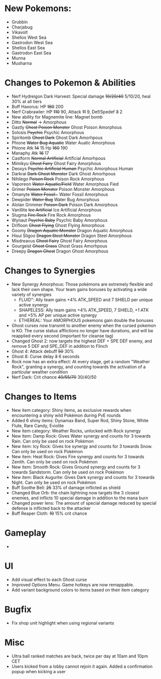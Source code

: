 # New Pokemons:

 - Grubbin
 - Charjabug
 - Vikavolt
 - Shellos West Sea
 - Gastrodon West Sea
 - Shellos East Sea
 - Gastrodon East Sea
 - Munna
 - Musharna

# Changes to Pokemon & Abilities

- Nerf Hydreigon Dark Harvest: Special damage ~~10/20/40~~ 5/10/20, heal 30% at all tiers
- Buff Haxorus: HP ~~180~~ 200
- Nerf Crabrawler: HP ~~110~~ 90, Attack ~~11~~ 9, Def/Spedef ~~3~~ 2
- New ability for Magnemite line: Magnet bomb
- Ditto ~~Normal~~ -> Amorphous
- Gastly ~~Ghost Poison Monster~~ Ghost Poison Amorphous
- Solosis ~~Psychic~~ Psychic Amorphous
- Spiritomb ~~Ghost Dark~~ Ghost Dark Amorhpous
- Phione ~~Water Bug Aquatic~~ Water Auatic Amorphous
- Phione Atk ~~14~~ 15 Hp ~~160~~ 190
- Manaphy Atk ~~16~~ 17
- Castform ~~Normal Artificial~~ Artificial Amorhpous
- Mimikyu ~~Ghost Fairy~~ Ghost Fairy Amorphous
- Deoxys ~~Psychic Artificial Human~~ Psychic Amorphous Human
- Darkrai ~~Dark Ghost Monster~~ Dark Ghost Amorhpous
- Nihilego ~~Poison Rock~~ Poison Rock Amorphous
- Vaporeon ~~Water Aquatic/Field~~ Water Amorphous Fied
- Grimer ~~Poison Monster~~ Poison Monster Amorphous
- Omanyte ~~Water Fossil~~~ Water Fossil Amorphous
- Dewpider ~~Water Bug~~ Water Bug Amorphous
- Alolan Grimmer ~~Poison Dark~~ Poison Dark Amorphous
- Vanillite ~~Ice Artificial~~ Ice Artificial Amorphous
- Slugma ~~Fire Rock~~ Fire Rock Amorphous
- Wynaut ~~Psychic Baby~~ Psychic Baby Amorphous
- Drifloon ~~Ghost Flying~~ Ghost Flying Amorphous
- Goomy ~~Dragon Aquatic Monster~~ Dragon Aquatic Amorphous
- Hisui Sligoo ~~Dragon Steel Monster~~ Dragon Steel Amorphous
- Misdreavus ~~Ghost Fairy~~ Ghost Fairy Amorphous
- Gourgeist ~~Ghost Grass~~ Ghost Grass Amorhpous
- Dreepy ~~Dragon Ghost~~ Dragon Ghost Amorphous


# Changes to Synergies

- New Synergy Amorphous: Those pokémons are extremely flexible and lack their own shape. Your team gains bonuses by activating a wide variety of synergies
  - FLUID": Ally team gains +4% ATK_SPEED and 7 SHIELD per unique active synergy
  - SHAPELESS: Ally team gains +4% ATK_SPEED, 7 SHIELD, +1 ATK and +5% AP per unique active synergy
  - ETHEREAL: Your AMORPHOUS pokemons gain double the bonuses
- Ghost curses now transmit to another enemy when the cursed pokemon is KO. The curse status afflictions no longer have durations, and will be reapplied every second (important for cleanse tag)
- Changed Ghost 2: now targets the highest DEF + SPE DEF enemy, and remove 5 DEF and SPE_DEF in addition to Flinch
- Ghost 4: Attack debuff ~~50~~ 30%
- Ghost 8: Curse delay ~~3~~ 6 seconds
- Rock now has an extra effect: At every stage, get a random "Weather Rock", granting a synergy, and counting towards the activation of a particular weather condition
- Nerf Dark: Crit chance ~~40/55/70~~ 30/40/50

# Changes to Items

- New item category: Shiny items, as exclusive rewards when encountering a shiny wild Pokémon during PvE rounds
- Added 6 shiny items: Dynamax Band, Super Rod, Shiny Stone, White Flute, Rare Candy, Eviolite
- New item category: Weather Rocks, unlocked with Rock synergy
- New item: Damp Rock: Gives Water synergy and counts for 3 towards Rain. Can only be used on rock Pokémon
- New item: Icy Rock: Gives Ice synergy and counts for 3 towards Snow. Can only be used on rock Pokémon
- New item: Heat Rock: Gives Fire synergy and counts for 3 towards Zenith. Can only be used on rock Pokémon
- New item: Smooth Rock: Gives Ground synergy and counts for 3 towards Sandstorm. Can only be used on rock Pokémon
- New item: Black Augurite: Gives Dark synergy and counts for 3 towards Night. Can only be used on rock Pokémon
- Buff Soothe Bell: ~~25~~ 33% of damage inflicted as shield
- Changed Blue Orb: the chain lightning now targets the 3 closest enemies, and inflicts 10 special damage in addition to the mana burn
- Changed power lens: The amount of special damage reduced by special defense is inflicted back to the attacker
- Buff Reaper Cloth: ~~10~~ 15% crit chance

# Gameplay

-

# UI

- Add visual effect to each Ghost curse
- Improved Options Menu. Game hotkeys are now remappable.
- Add variant background colors to items based on their item category

# Bugfix

- Fix shop unit highlight when using regional variants

# Misc

- Ultra ball ranked matches are back, twice per day at 10am and 10pm CET
- Users kicked from a lobby cannot rejoin it again. Added a confirmation popup when kicking a user
